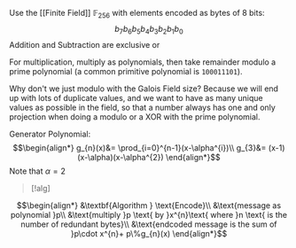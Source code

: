 Use the [[Finite Field]] $\mathbb{F}_{256}$ with elements encoded as bytes of 8 bits: $$b_{7}b_{6}b_{5}b_{4}b_{3}b_{2}b_{1}b_{0}$$
Addition and Subtraction are exclusive or

For multiplication, multiply as polynomials, then take remainder modulo a prime polynomial (a common primitive polynomial is $\texttt{100011101}$). 

Why don't we just modulo with the Galois Field size? Because we will end up with lots of duplicate values, and we want to have as many unique values as possible in the field, so that a number always has one and only projection when doing a modulo or a XOR with the prime polynomial.


Generator Polynomial: $$\begin{align*}
g_{n}(x)&= \prod_{i=0}^{n-1}(x-\alpha^{i})\\
g_{3}&= (x-1)(x-\alpha)(x-\alpha^{2})
\end{align*}$$
Note that $\alpha=2$

>[!alg]

$$\begin{align*}
&\textbf{Algorithm } \text{Encode}\\
&\text{message as polynomial }p\\
&\text{multiply }p \text{ by }x^{n}\text{ where }n \text{ is the number of redundant bytes}\\
&\text{endcoded message is the sum of }p\cdot x^{n}+ p\%g_{n}(x)
\end{align*}$$
